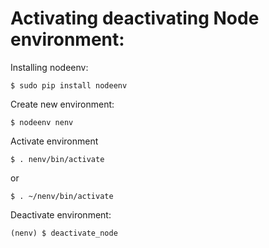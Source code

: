 # Activating deactivating Node environment:

Installing nodeenv:
```
$ sudo pip install nodeenv
```

Create new environment:
```
$ nodeenv nenv
```

Activate environment
```
$ . nenv/bin/activate
```
or
```
$ . ~/nenv/bin/activate
```
Deactivate environment:
```
(nenv) $ deactivate_node
```


